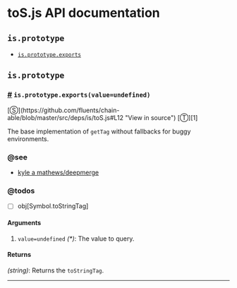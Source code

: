 # toS.js API documentation

<!-- div class="toc-container" -->

<!-- div -->

## `is.prototype`
* <a href="#is-prototype-exports">`is.prototype.exports`</a>

<!-- /div -->

<!-- /div -->

<!-- div class="doc-container" -->

<!-- div -->

## `is.prototype`

<!-- div -->

<h3 id="is-prototype-exports"><a href="#is-prototype-exports">#</a>&nbsp;<code>is.prototype.exports(value=undefined)</code></h3>
[&#x24C8;](https://github.com/fluents/chain-able/blob/master/src/deps/is/toS.js#L12 "View in source") [&#x24C9;][1]

The base implementation of `getTag` without fallbacks for buggy environments.


### @see 

* <a href="https://github.com/KyleAMathews/deepmerge">kyle a mathews/deepmerge</a>

### @todos 

- [ ] obj[Symbol.toStringTag]
 
#### Arguments
1. `value=undefined` *(&#42;)*: The value to query.

#### Returns
*(string)*: Returns the `toStringTag`.

---

<!-- /div -->

<!-- /div -->

<!-- /div -->

 [1]: #is.prototype "Jump back to the TOC."
